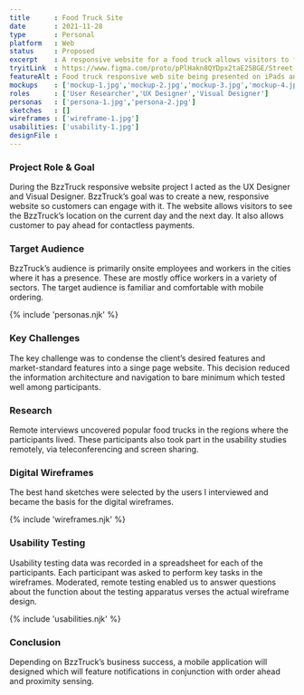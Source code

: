 ```yaml
---
title      : Food Truck Site
date       : 2021-11-28
type       : Personal
platform   : Web
status     : Proposed
excerpt    : A responsive website for a food truck allows visitors to find its daily location and pay ahead.
tryitLink  : https://www.figma.com/proto/pPlHakn8QYDpx2taE25BGE/Street-Food-Vendor?page-id=418%3A151920&node-id=67%3A1184&viewport=241%2C48%2C0.5&scaling=scale-down&starting-point-node-id=67%3A1184
featureAlt : Food truck responsive web site being presented on iPads and iPhones.
mockups    : ['mockup-1.jpg','mockup-2.jpg','mockup-3.jpg','mockup-4.jpg']
roles      : ['User Researcher','UX Designer','Visual Designer']
personas   : ['persona-1.jpg','persona-2.jpg']
sketches   : []
wireframes : ['wireframe-1.jpg']
usabilities: ['usability-1.jpg']
designFile : 
---
```


### Project Role & Goal

During the BzzTruck responsive website project I acted as the UX Designer and Visual Designer. BzzTruck’s goal was to create a new, responsive website so customers can engage with it. The website allows visitors to see the BzzTruck’s location on the current day and the next day. It also allows customer to pay ahead for contactless payments.

### Target Audience

BzzTruck’s audience is primarily onsite employees and workers in the cities where it has a presence. These are mostly office workers in a variety of sectors. The target audience is familiar and comfortable with mobile ordering.

{% include 'personas.njk' %}

### Key Challenges

The key challenge was to condense the client’s desired features and market-standard features into a singe page website. This decision reduced the information architecture and navigation to bare minimum which tested well among participants.

### Research

Remote interviews uncovered popular food trucks in the regions where the participants lived. These participants also took part in the usability studies remotely, via teleconferencing and screen sharing.

### Digital Wireframes

The best hand sketches were selected by the users I interviewed and became the basis for the digital wireframes.

{% include 'wireframes.njk' %}

### Usability Testing

Usability testing data was recorded in a spreadsheet for each of the participants. Each participant was asked to perform key tasks in the wireframes. Moderated, remote testing enabled us to answer questions about the function about the testing apparatus verses the actual wireframe design.

{% include 'usabilities.njk' %}

### Conclusion

Depending on BzzTruck’s business success, a mobile application will designed which will feature notifications in conjunction with order ahead and proximity sensing.
